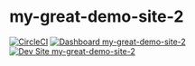 # my-great-demo-site-2

[![CircleCI](https://circleci.com/gh/populist/my-great-demo-site-2.svg?style=shield)](https://circleci.com/gh/populist/my-great-demo-site-2)
[![Dashboard my-great-demo-site-2](https://img.shields.io/badge/dashboard-my_great_demo_site_2-yellow.svg)](https://dashboard.pantheon.io/sites/d4850def-371c-4916-9759-7d0cb4f2b000#dev/code)
[![Dev Site my-great-demo-site-2](https://img.shields.io/badge/site-my_great_demo_site_2-blue.svg)](http://dev-my-great-demo-site-2.pantheonsite.io/)